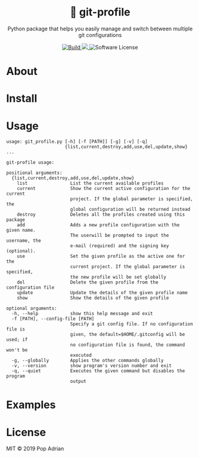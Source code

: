 <div align="center">
    <h1 align="center">👥 git-profile</h1>
    <p align="center">Python package that helps you easily manage and switch between multiple git configurations</p>
    <p align="center">
        <a href="https://github.com/popadi/git-profile">
            <img src="https://travis-ci.com/popadi/git-profile.svg?branch=master" alt="Build">
            <a href="https://codecov.io/gh/popadi/git-profile">
                <img src="https://codecov.io/gh/popadi/git-profile/branch/master/graph/badge.svg" />
            </a>
            <img src="https://img.shields.io/badge/license-MIT-brightgreen.svg?style=flat-square" alt="Software License">
        </a>
    </p>
</div>

# About

# Install

# Usage
```
usage: git_profile.py [-h] [-f [PATH]] [-g] [-v] [-q]
                      {list,current,destroy,add,use,del,update,show} ...

git-profile usage:

positional arguments:
  {list,current,destroy,add,use,del,update,show}
    list                List the current available profiles
    current             Show the current active configuration for the current
                        project. If the global parameter is specified, the
                        global configuration will be returned instead
    destroy             Deletes all the profiles created using this package
    add                 Adds a new profile configuration with the given name.
                        The userwill be prompted to input the username, the
                        e-mail (required) and the signing key (optional).
    use                 Set the given profile as the active one for the
                        current project. If the global parameter is specified,
                        the new profile will be set globally
    del                 Delete the given profile from the configuration file
    update              Update the details of the given profile name
    show                Show the details of the given profile

optional arguments:
  -h, --help            show this help message and exit
  -f [PATH], --config-file [PATH]
                        Specify a git config file. If no configuration file is
                        given, the default=$HOME/.gitconfig will be used; if
                        no configuration file is found, the command won't be
                        executed
  -g, --globally        Applies the other commands globally
  -v, --version         show program's version number and exit
  -q, --quiet           Executes the given command but disables the program
                        output
```

# Examples

# License
MIT © 2019 Pop Adrian
